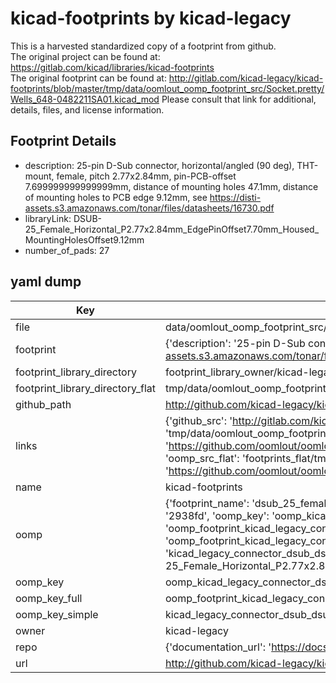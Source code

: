 # kicad-footprints by kicad-legacy  
This is a harvested standardized copy of a footprint from github.  
The original project can be found at:  
https://gitlab.com/kicad/libraries/kicad-footprints  
The original footprint can be found at:
http://gitlab.com/kicad-legacy/kicad-footprints/blob/master/tmp/data/oomlout_oomp_footprint_src/Socket.pretty/Wells_648-0482211SA01.kicad_mod
Please consult that link for additional, details, files, and license information.  
## Footprint Details
* description: 25-pin D-Sub connector, horizontal/angled (90 deg), THT-mount, female, pitch 2.77x2.84mm, pin-PCB-offset 7.699999999999999mm, distance of mounting holes 47.1mm, distance of mounting holes to PCB edge 9.12mm, see https://disti-assets.s3.amazonaws.com/tonar/files/datasheets/16730.pdf  
* libraryLink: DSUB-25_Female_Horizontal_P2.77x2.84mm_EdgePinOffset7.70mm_Housed_MountingHolesOffset9.12mm  
* number_of_pads: 27  
## yaml dump  
| Key | Value |  
| --- | --- |  
| file | data/oomlout_oomp_footprint_src/kicad-footprints/Connector_Dsub.pretty/DSUB-25_Female_Horizontal_P2.77x2.84mm_EdgePinOffset7.70mm_Housed_MountingHolesOffset9.12mm.kicad_mod |  
| footprint | {'description': '25-pin D-Sub connector, horizontal/angled (90 deg), THT-mount, female, pitch 2.77x2.84mm, pin-PCB-offset 7.699999999999999mm, distance of mounting holes 47.1mm, distance of mounting holes to PCB edge 9.12mm, see https://disti-assets.s3.amazonaws.com/tonar/files/datasheets/16730.pdf', 'libraryLink': 'DSUB-25_Female_Horizontal_P2.77x2.84mm_EdgePinOffset7.70mm_Housed_MountingHolesOffset9.12mm', 'number_of_pads': 27} |  
| footprint_library_directory | footprint_library_owner/kicad-legacy_kicad-footprints |  
| footprint_library_directory_flat | tmp/data/oomlout_oomp_footprint_src/footprints_flat/kicad_legacy_connector_dsub_dsub_25_female_horizontal_p2_77x2_84mm_edgepinoffset7_70mm_housed_mountingholesoffset9_12mm/working |  
| github_path | http://github.com/kicad-legacy/kicad-footprints/blob/master/tmp/data/oomlout_oomp_footprint_src/Connector_Dsub.pretty/DSUB-25_Female_Horizontal_P2.77x2.84mm_EdgePinOffset7.70mm_Housed_MountingHolesOffset9.12mm.kicad_mod |  
| links | {'github_src': 'http://gitlab.com/kicad-legacy/kicad-footprints/blob/master/tmp/data/oomlout_oomp_footprint_src/Socket.pretty/Wells_648-0482211SA01.kicad_mod', 'github_src_repo': 'https://gitlab.com/kicad/libraries/kicad-footprints', 'oomp_bot': 'tmp/data/oomlout_oomp_footprint_src/footprints/kicad_legacy_connector_dsub_dsub_25_female_horizontal_p2_77x2_84mm_edgepinoffset7_70mm_housed_mountingholesoffset9_12mm/working', 'oomp_bot_github': 'https://github.com/oomlout/oomlout_oomp_footprint_bot/tree/main/tmp/data/oomlout_oomp_footprint_src/footprints/kicad_legacy_connector_dsub_dsub_25_female_horizontal_p2_77x2_84mm_edgepinoffset7_70mm_housed_mountingholesoffset9_12mm/working', 'oomp_src_flat': 'footprints_flat/tmp/data/oomlout_oomp_footprint_src/footprints_flat/kicad_legacy_connector_dsub_dsub_25_female_horizontal_p2_77x2_84mm_edgepinoffset7_70mm_housed_mountingholesoffset9_12mm/working', 'oomp_src_flat_github': 'https://github.com/oomlout/oomlout_oomp_footprint_src/tree/main/tmp/data/oomlout_oomp_footprint_src/footprints_flat/kicad_legacy_connector_dsub_dsub_25_female_horizontal_p2_77x2_84mm_edgepinoffset7_70mm_housed_mountingholesoffset9_12mm/working'} |  
| name | kicad-footprints |  
| oomp | {'footprint_name': 'dsub_25_female_horizontal_p2_77x2_84mm_edgepinoffset7_70mm_housed_mountingholesoffset9_12mm', 'library_name': 'connector_dsub', 'md5': '2938fd4ef92aae14dfb07b48ae480e4f', 'md5_10': '2938fd4ef9', 'md5_5': '2938f', 'md5_6': '2938fd', 'oomp_key': 'oomp_kicad_legacy_connector_dsub_dsub_25_female_horizontal_p2_77x2_84mm_edgepinoffset7_70mm_housed_mountingholesoffset9_12mm', 'oomp_key_extra': 'oomp_footprint_kicad_legacy_connector_dsub_dsub_25_female_horizontal_p2_77x2_84mm_edgepinoffset7_70mm_housed_mountingholesoffset9_12mm', 'oomp_key_full': 'oomp_footprint_kicad_legacy_connector_dsub_dsub_25_female_horizontal_p2_77x2_84mm_edgepinoffset7_70mm_housed_mountingholesoffset9_12mm_2938fd', 'oomp_key_simple': 'kicad_legacy_connector_dsub_dsub_25_female_horizontal_p2_77x2_84mm_edgepinoffset7_70mm_housed_mountingholesoffset9_12mm', 'original_filename': 'data/oomlout_oomp_footprint_src/kicad-footprints/Connector_Dsub.pretty/DSUB-25_Female_Horizontal_P2.77x2.84mm_EdgePinOffset7.70mm_Housed_MountingHolesOffset9.12mm.kicad_mod', 'owner_name': 'kicad_legacy'} |  
| oomp_key | oomp_kicad_legacy_connector_dsub_dsub_25_female_horizontal_p2_77x2_84mm_edgepinoffset7_70mm_housed_mountingholesoffset9_12mm |  
| oomp_key_full | oomp_footprint_kicad_legacy_connector_dsub_dsub_25_female_horizontal_p2_77x2_84mm_edgepinoffset7_70mm_housed_mountingholesoffset9_12mm |  
| oomp_key_simple | kicad_legacy_connector_dsub_dsub_25_female_horizontal_p2_77x2_84mm_edgepinoffset7_70mm_housed_mountingholesoffset9_12mm |  
| owner | kicad-legacy |  
| repo | {'documentation_url': 'https://docs.github.com/rest/repos/repos#get-a-repository', 'message': 'Not Found'} |  
| url | http://github.com/kicad-legacy/kicad-footprints |  

